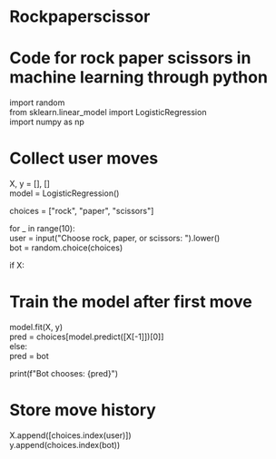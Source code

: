 # Rockpaperscissor
# Code for rock paper scissors in machine learning through python 

import random  
from sklearn.linear_model import LogisticRegression  
import numpy as np  

# Collect user moves  
X, y = [], []  
model = LogisticRegression()  

choices = ["rock", "paper", "scissors"]  

for _ in range(10):  
    user = input("Choose rock, paper, or scissors: ").lower()  
    bot = random.choice(choices)  

  if X:  
# Train the model after first move  
   model.fit(X, y)  
     pred = choices[model.predict([X[-1]])[0]]  
    else:  
        pred = bot  

   print(f"Bot chooses: {pred}")  

  # Store move history  
  X.append([choices.index(user)])  
  y.append(choices.index(bot))
    
